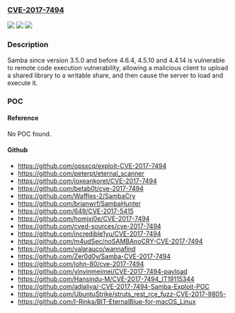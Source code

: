### [CVE-2017-7494](https://cve.mitre.org/cgi-bin/cvename.cgi?name=CVE-2017-7494)
![](https://img.shields.io/static/v1?label=Product&message=samba&color=blue)
![](https://img.shields.io/static/v1?label=Version&message=n%2Fa&color=blue)
![](https://img.shields.io/static/v1?label=Vulnerability&message=remote%20code%20execution&color=brighgreen)

### Description

Samba since version 3.5.0 and before 4.6.4, 4.5.10 and 4.4.14 is vulnerable to remote code execution vulnerability, allowing a malicious client to upload a shared library to a writable share, and then cause the server to load and execute it.

### POC

#### Reference
No POC found.

#### Github
- https://github.com/opsxcq/exploit-CVE-2017-7494
- https://github.com/peterpt/eternal_scanner
- https://github.com/joxeankoret/CVE-2017-7494
- https://github.com/betab0t/cve-2017-7494
- https://github.com/Waffles-2/SambaCry
- https://github.com/brianwrf/SambaHunter
- https://github.com/649/CVE-2017-5415
- https://github.com/homjxi0e/CVE-2017-7494
- https://github.com/cved-sources/cve-2017-7494
- https://github.com/incredible1yu/CVE-2017-7494
- https://github.com/m4udSec/noSAMBAnoCRY-CVE-2017-7494
- https://github.com/valarauco/wannafind
- https://github.com/Zer0d0y/Samba-CVE-2017-7494
- https://github.com/john-80/cve-2017-7494
- https://github.com/yinyinmeimei/CVE-2017-7494-payload
- https://github.com/Hansindu-M/CVE-2017-7494_IT19115344
- https://github.com/adjaliya/-CVE-2017-7494-Samba-Exploit-POC
- https://github.com/UbuntuStrike/struts_rest_rce_fuzz-CVE-2017-9805-
- https://github.com/I-Rinka/BIT-EternalBlue-for-macOS_Linux

